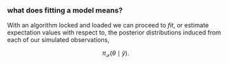 ### what does fitting a model means?


With an algorithm locked and loaded we can proceed to _fit_, or estimate expectation values with respect to, the posterior distributions induced from each of our simulated observations,


$$
\pi_{\mathcal{S}}(\theta \mid \tilde{y}).
$$